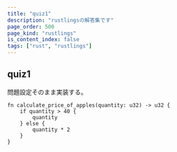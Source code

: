 ```yaml
---
title: "quiz1"
description: "rustlingsの解答集です"
page_order: 500
page_kind: "rustlings"
is_content_index: false
tags: ["rust", "rustlings"]
---
```


## quiz1
問題設定そのまま実装する。
```
fn calculate_price_of_apples(quantity: u32) -> u32 {
    if quantity > 40 {
        quantity
    } else {
        quantity * 2
    }
}
```